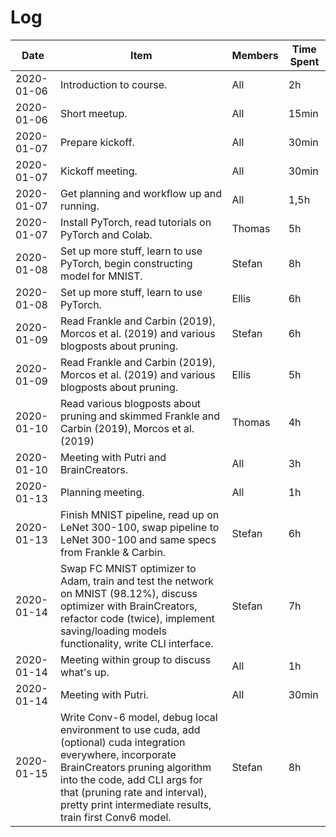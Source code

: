 # Log

| Date       | Item                                                                                                                                                                                                                                                                           | Members | Time Spent |
|------------|--------------------------------------------------------------------------------------------------------------------------------------------------------------------------------------------------------------------------------------------------------------------------------|---------|------------|
| 2020-01-06 | Introduction to course.                                                                                                                                                                                                                                                        | All     | 2h         |
| 2020-01-06 | Short meetup.                                                                                                                                                                                                                                                                  | All     | 15min      |
| 2020-01-07 | Prepare kickoff.                                                                                                                                                                                                                                                               | All     | 30min      |
| 2020-01-07 | Kickoff meeting.                                                                                                                                                                                                                                                               | All     | 30min      |
| 2020-01-07 | Get planning and workflow up and running.                                                                                                                                                                                                                                      | All     | 1,5h       |
| 2020-01-07 | Install PyTorch, read tutorials on PyTorch and Colab.                                                                                                                                                                                                                          | Thomas  | 5h         |
| 2020-01-08 | Set up more stuff, learn to use PyTorch, begin constructing model for MNIST.                                                                                                                                                                                                   | Stefan  | 8h         |
| 2020-01-08 | Set up more stuff, learn to use PyTorch.                                                                                                                                                                                                                                       | Ellis   | 6h         |
| 2020-01-09 | Read Frankle and Carbin (2019), Morcos et al. (2019) and various blogposts about pruning.                                                                                                                                                                                      | Stefan  | 6h         |
| 2020-01-09 | Read Frankle and Carbin (2019), Morcos et al. (2019) and various blogposts about pruning.                                                                                                                                                                                      | Ellis   | 5h         |
| 2020-01-10 | Read various blogposts about pruning and skimmed Frankle and Carbin (2019), Morcos et al. (2019)                                                                                                                                                                               | Thomas  | 4h         |
| 2020-01-10 | Meeting with Putri and BrainCreators.                                                                                                                                                                                                                                          | All     | 3h         |
| 2020-01-13 | Planning meeting.                                                                                                                                                                                                                                                              | All     | 1h         |
| 2020-01-13 | Finish MNIST pipeline, read up on LeNet 300-100, swap pipeline to LeNet 300-100 and same specs from Frankle & Carbin.                                                                                                                                                          | Stefan  | 6h         |
| 2020-01-14 | Swap FC MNIST optimizer to Adam, train and test the network on MNIST (98.12%), discuss optimizer with BrainCreators, refactor code (twice), implement saving/loading models functionality, write CLI interface.                                                                | Stefan  | 7h         |
| 2020-01-14 | Meeting within group to discuss what's up.                                                                                                                                                                                                                                     | All     | 1h         |
| 2020-01-14 | Meeting with Putri.                                                                                                                                                                                                                                                            | All     | 30min      |
| 2020-01-15 | Write Conv-6 model, debug local environment to use cuda, add (optional) cuda integration everywhere, incorporate BrainCreators pruning algorithm into the code, add CLI args for that (pruning rate and interval), pretty print intermediate results, train first Conv6 model. | Stefan  | 8h         |
